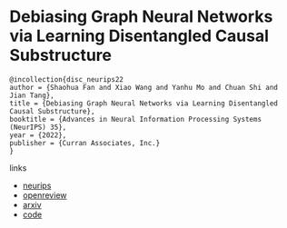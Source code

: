 # Debiasing Graph Neural Networks via Learning Disentangled Causal Substructure

```
@incollection{disc_neurips22
author = {Shaohua Fan and Xiao Wang and Yanhu Mo and Chuan Shi and Jian Tang},
title = {Debiasing Graph Neural Networks via Learning Disentangled Causal Substructure},
booktitle = {Advances in Neural Information Processing Systems (NeurIPS) 35},
year = {2022},
publisher = {Curran Associates, Inc.}
}
```

links
- [neurips](https://nips.cc/Conferences/2022/Schedule?showEvent=54156)
- [openreview](https://openreview.net/forum?id=ex60CCi5GS)
- [arxiv](https://arxiv.org/abs/2209.14107)
- [code](https://github.com/googlebaba/DisC)
